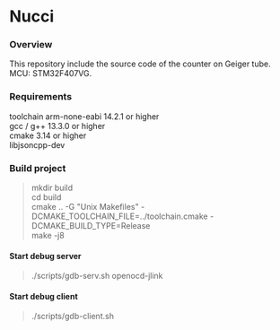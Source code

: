 # Nucci

### Overview
This repository include the source code of the counter on Geiger tube.  
MCU: STM32F407VG.

### Requirements
toolchain arm-none-eabi 14.2.1 or higher  
gcc / g++ 13.3.0 or higher  
cmake 3.14 or higher  
libjsoncpp-dev  

### Build project
>mkdir build  
>cd build  
>cmake .. -G "Unix Makefiles" -DCMAKE_TOOLCHAIN_FILE=../toolchain.cmake -DCMAKE_BUILD_TYPE=Release  
>make -j8  

#### Start debug server
>./scripts/gdb-serv.sh openocd-jlink

#### Start debug client
>./scripts/gdb-client.sh
